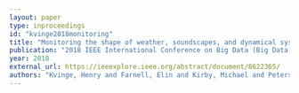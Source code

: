 ```yaml
---
layout: paper
type: inproceedings
id: "kvinge2018monitoring"
title: "Monitoring the shape of weather, soundscapes, and dynamical systems: a new statistic for dimension-driven data analysis on large datasets"
publication: "2018 IEEE International Conference on Big Data (Big Data)"
year: 2018
external_url: https://ieeexplore.ieee.org/abstract/document/8622365/
authors: "Kvinge, Henry and Farnell, Elin and Kirby, Michael and Peterson, Chris"
---
```

